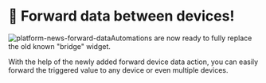 # 📳 Forward data between devices!
![platform-news-forward-data](https://user-images.githubusercontent.com/97158411/191291923-0c6dfaa1-7bdb-431d-8c6a-e17426b58f88.png)Automations are now ready to fully replace the old known "bridge" widget.

With the help of the newly added forward device data action, you can easily forward the triggered value to any device or even multiple devices.

